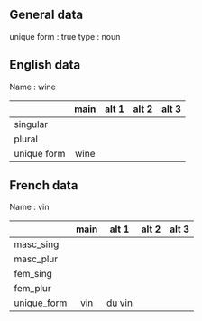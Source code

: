 ## General data

unique form : true
type : noun

## English data

Name : wine

|             | main | alt 1 | alt 2 | alt 3 |
| :---------- | :--: | :---: | :---: | ----- |
| singular    |      |       |       |       |
| plural      |      |       |       |       |
| unique form | wine |       |       |       |

## French data

Name : vin

|             | main | alt 1  | alt 2 | alt 3 |
| :---------- | :--: | :----: | :---: | :---: |
| masc_sing   |      |        |       |       |
| masc_plur   |      |        |       |       |
| fem_sing    |      |        |       |       |
| fem_plur    |      |        |       |       |
| unique_form | vin  | du vin |       |       |


